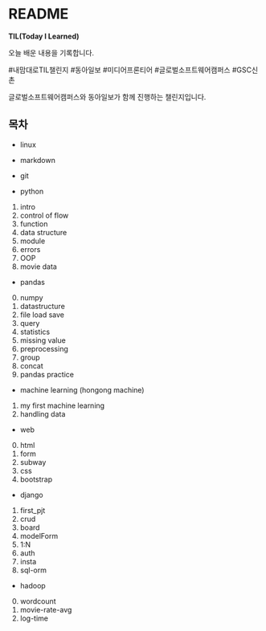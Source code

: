 # README

**TIL(Today I Learned)**

오늘 배운 내용을 기록합니다.

#내맘대로TIL챌린지 #동아일보 #미디어프론티어 #글로벌소프트웨어캠퍼스 #GSC신촌

글로벌소프트웨어캠퍼스와 동아일보가 함께 진행하는 챌린지입니다.

## 목차

- linux

- markdown

- git

- python

1. intro
2. control of flow
3. function 
4. data structure 
5. module
6. errors
7. OOP
8. movie data

- pandas 
    
0. numpy
1. datastructure
2. file load save
3. query
4. statistics
5. missing value
6. preprocessing
7. group
8. concat
9. pandas practice

- machine learning (hongong machine)

1. my first machine learning
2. handling data

- web

0. html
1. form
2. subway
3. css
4. bootstrap

- django

1. first_pjt
2. crud
3. board
4. modelForm
5. 1:N
6. auth
7. insta
8. sql-orm

- hadoop

0. wordcount
1. movie-rate-avg
2. log-time